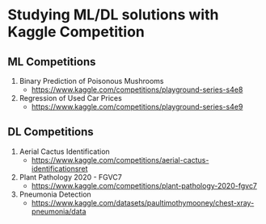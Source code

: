 # Studying ML/DL solutions with Kaggle Competition


## ML Competitions
1. Binary Prediction of Poisonous Mushrooms
   + https://www.kaggle.com/competitions/playground-series-s4e8
2. Regression of Used Car Prices
   + https://www.kaggle.com/competitions/playground-series-s4e9


## DL Competitions
1. Aerial Cactus Identification
   + https://www.kaggle.com/competitions/aerial-cactus-identificationsret
2. Plant Pathology 2020 - FGVC7
   + https://www.kaggle.com/competitions/plant-pathology-2020-fgvc7
3. Pneumonia Detection
   + https://www.kaggle.com/datasets/paultimothymooney/chest-xray-pneumonia/data
